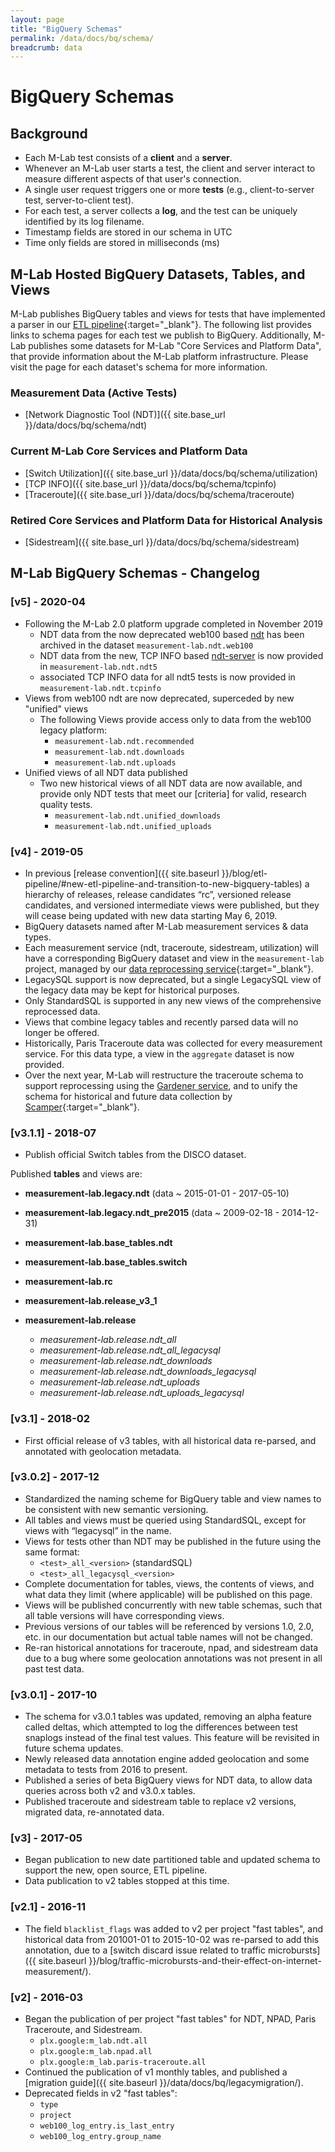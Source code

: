 ```yaml
---
layout: page
title: "BigQuery Schemas"
permalink: /data/docs/bq/schema/
breadcrumb: data
---
```


# BigQuery Schemas

## Background

* Each M-Lab test consists of a **client** and a **server**.
* Whenever an M-Lab user starts a test, the client and server interact to measure different aspects of that user's connection.
* A single user request triggers one or more **tests** (e.g., client-to-server test, server-to-client test).
* For each test, a server collects a **log**, and the test can be uniquely identified by its log filename.
* Timestamp fields are stored in our schema in UTC
* Time only fields are stored in milliseconds (ms)

## M-Lab Hosted BigQuery Datasets, Tables, and Views

M-Lab publishes BigQuery tables and views for tests that have implemented a parser in our [ETL pipeline](https://github.com/m-lab/etl){:target="_blank"}. The following list provides links to schema pages for each test we publish to BigQuery. Additionally, M-Lab publishes some datasets for M-Lab "Core Services and Platform Data", that provide information about the M-Lab platform infrastructure. Please visit the page for each dataset's schema for more information.

### Measurement Data (Active Tests)

* [Network Diagnostic Tool (NDT)]({{ site.base_url }}/data/docs/bq/schema/ndt)

### Current M-Lab Core Services and Platform Data

* [Switch Utilization]({{ site.base_url }}/data/docs/bq/schema/utilization)
* [TCP INFO]({{ site.base_url }}/data/docs/bq/schema/tcpinfo)
* [Traceroute]({{ site.base_url }}/data/docs/bq/schema/traceroute)

### Retired Core Services and Platform Data for Historical Analysis

* [Sidestream]({{ site.base_url }}/data/docs/bq/schema/sidestream)

## M-Lab BigQuery Schemas - Changelog

### [v5] - 2020-04

* Following the M-Lab 2.0 platform upgrade completed in November 2019
  * NDT data from the now deprecated web100 based [ndt](https://github.com/m-lab/ndt/) has been archived in the dataset `measurement-lab.ndt.web100`
  * NDT data from the new, TCP INFO based [ndt-server](https://github.com/m-lab/ndt-server/) is now provided in `measurement-lab.ndt.ndt5`
  * associated TCP INFO data for all ndt5 tests is now provided in `measurement-lab.ndt.tcpinfo`
* Views from web100 ndt are now deprecated, superceded by new "unified" views
  * The following Views provide access only to data from the web100 legacy platform:
    * `measurement-lab.ndt.recommended`
    * `measurement-lab.ndt.downloads`
    * `measurement-lab.ndt.uploads`
* Unified views of all NDT data published
  * Two new historical views of all NDT data are now available, and provide only NDT tests that meet our [criteria] for valid, research quality tests.
    * `measurement-lab.ndt.unified_downloads`
    * `measurement-lab.ndt.unified_uploads`

### [v4] - 2019-05

* In previous [release convention]({{ site.baseurl }}/blog/etl-pipeline/#new-etl-pipeline-and-transition-to-new-bigquery-tables) a hierarchy of releases, release candidates “rc”, versioned release candidates, and versioned intermediate views were published, but they will cease being updated with new data starting May 6, 2019.
* BigQuery datasets named after M-Lab measurement services & data types.
* Each measurement service (ndt, traceroute, sidestream, utilization) will have a corresponding BigQuery dataset and view in the `measurement-lab` project, managed by our [data reprocessing service](https://github.com/m-lab/etl-gardener){:target="_blank"}.
* LegacySQL support is now deprecated, but a single LegacySQL view of the legacy data may be kept for historical purposes.
* Only StandardSQL is supported in any new views of the comprehensive reprocessed data.
* Views that combine legacy tables and recently parsed data will no longer be offered.
* Historically, Paris Traceroute data was collected for every measurement service. For this data type, a view in the `aggregate` dataset is now provided.
* Over the next year, M-Lab will restructure the traceroute schema to support reprocessing using the [Gardener service](https://github.com/m-lab/etl-gardener), and to unify the schema for historical and future data collection by [Scamper](https://www.caida.org/tools/measurement/scamper/){:target="_blank"}.

### [v3.1.1] - 2018-07

* Publish official Switch tables from the DISCO dataset.

Published **tables** and views are:

* **measurement-lab.legacy.ndt** (data ~ 2015-01-01 - 2017-05-10)
* **measurement-lab.legacy.ndt_pre2015** (data ~ 2009-02-18 - 2014-12-31)
* **measurement-lab.base_tables.ndt**
* **measurement-lab.base_tables.switch**

* **measurement-lab.rc**
* **measurement-lab.release_v3_1**
* **measurement-lab.release**
  * _measurement-lab.release.ndt_all_
  * _measurement-lab.release.ndt_all_legacysql_
  * _measurement-lab.release.ndt_downloads_
  * _measurement-lab.release.ndt_downloads_legacysql_
  * _measurement-lab.release.ndt_uploads_
  * _measurement-lab.release.ndt_uploads_legacysql_

### [v3.1] - 2018-02

* First official release of v3 tables, with all historical data re-parsed, and annotated with geolocation metadata.

### [v3.0.2] - 2017-12

* Standardized the naming scheme for BigQuery table and view names to be consistent with new semantic versioning.
* All tables and views must be queried using StandardSQL, except for views with “legacysql” in the name.
* Views for tests other than NDT may be published in the future using the same format:
  * `<test>_all_<version>` (standardSQL)
  * `<test>_all_legacysql_<version>`
* Complete documentation for tables, views, the contents of views, and what data they limit (where applicable) will be published on this page.
* Views will be published concurrently with new table schemas, such that all table versions will have corresponding views.
* Previous versions of our tables will be referenced by versions 1.0, 2.0, etc. in our documentation but actual table names will not be changed.
* Re-ran historical annotations for traceroute, npad, and sidestream data due to a bug where some geolocation annotations was not present in all past test data.

### [v3.0.1] - 2017-10

* The schema for v3.0.1 tables was updated, removing an alpha feature called deltas, which attempted to log the differences between test snaplogs instead of the final test values. This feature will be revisited in future schema updates.
* Newly released data annotation engine added geolocation and some metadata to tests from 2016 to present.
* Published a series of beta BigQuery views for NDT data,  to allow data queries across both v2 and v3.0.x tables.
* Published traceroute and sidestream table to replace v2 versions, migrated data, re-annotated data.

### [v3] - 2017-05

* Began publication to new date partitioned table and updated schema to support the new, open source, ETL pipeline.
* Data publication to v2 tables stopped at this time.

### [v2.1] - 2016-11

* The field `blacklist_flags` was added to v2 per project "fast tables", and  historical data from 201001-01 to 2015-10-02 was re-parsed to add this annotation, due to a [switch discard issue related to traffic microbursts]({{ site.baseurl }}/blog/traffic-microbursts-and-their-effect-on-internet-measurement/).

### [v2] - 2016-03

* Began the publication of per project "fast tables" for NDT, NPAD, Paris Traceroute, and Sidestream.
  * `plx.google:m_lab.ndt.all`
  * `plx.google:m_lab.npad.all`
  * `plx.google:m_lab.paris-traceroute.all`
* Continued the publication of v1 monthly tables, and published a [migration guide]({{ site.baseurl }}/data/docs/bq/legacymigration/).
* Deprecated fields in v2 "fast tables":
  * `type`
  * `project`
  * `web100_log_entry.is_last_entry`
  * `web100_log_entry.group_name`